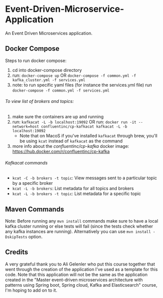 # Event-Driven-Microservice-Application
An Event Driven Microservices application.

## Docker Compose

Steps to run docker compose:
1. cd into docker-compose directory
2. run: `docker-compose up` OR `docker-compose -f common.yml -f kafka_cluster.yml -f services.yml`
3. note: to run specific yaml files (for instance the services.yml file) run `docker-compose -f common.yml -f services.yml`

###### To view list of brokers and topics:

1. make sure the containers are up and running
2. run: `kafkacat -L -b localhost:19092` OR run: `docker run -it --network=host confluentinc/cp-kafkacat kafkacat -L -b localhost:19092`
    - Note that on MacoS if you've installed `kafkacat` through brew, you'll be using `kcat` instead of `kafkacat` as the command
3. more info about the *confluentinc/cp-kafka* docker image: https://hub.docker.com/r/confluentinc/cp-kafka


###### Kafkacat commands

- `kcat -C -b brokers -t topic`: View messages sent to a particular topic by a specific broker
- `kcat -L -b brokers`: List metadata for all topics and brokers
- `kcat -L -b brokers -t topic`: List metadata for a specific topic 

## Maven Commands

Note: Before running any `mvn install` commands make sure to have a local kafka cluster running or else tests will fail (since the tests check whether any kafka instances are running). Alternatively you can use `mvn install -DskipTests` option.

## Credits

A very grateful thank you to Ali Gelenler who put this course together that went through the creation of the application I've used as a template for this code. Note that this application will not be the same as the application created in the "Master event-driven microservices architecture with patterns using Spring boot, Spring cloud, Kafka and Elasticsearch" course, I'm hoping to add on to it.
